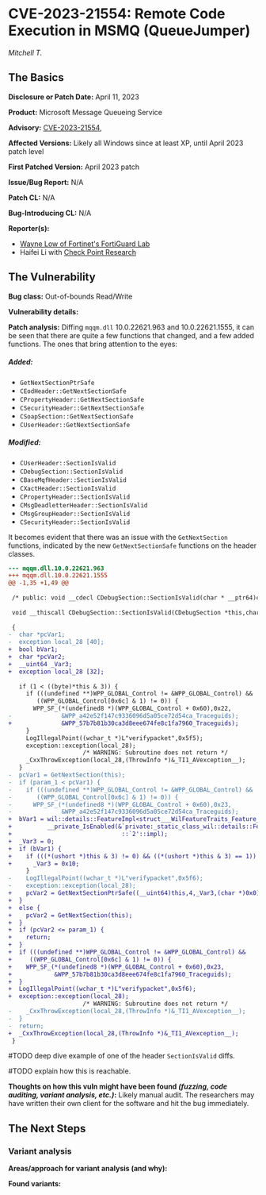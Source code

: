 # CVE-2023-21554: Remote Code Execution in MSMQ (QueueJumper)
*Mitchell T.*

## The Basics

**Disclosure or Patch Date:** April 11, 2023

**Product:** Microsoft Message Queueing Service

**Advisory:**
[CVE-2023-21554](https://msrc.microsoft.com/update-guide/vulnerability/CVE-2023-21554),

**Affected Versions:** Likely all Windows since at least XP, until April 2023 patch level

**First Patched Version:** April 2023 patch

**Issue/Bug Report:** N/A

**Patch CL:** N/A

**Bug-Introducing CL:** N/A

**Reporter(s):** 
-  [Wayne Low of Fortinet's FortiGuard Lab](https://x9090.twitter.com/)
-   Haifei Li with [Check Point Research](https://research.checkpoint.com/)

## The Vulnerability

**Bug class:** Out-of-bounds Read/Write

**Vulnerability details:**


**Patch analysis:**
Diffing `mqqm.dll`  10.0.22621.963 and 10.0.22621.1555, it can be seen that there are quite a few functions that changed, and a few added functions. The ones that bring attention to the eyes:
##### Added:
- `GetNextSectionPtrSafe`
- `CEodHeader::GetNextSectionSafe` 
- `CPropertyHeader::GetNextSectionSafe`  
- `CSecurityHeader::GetNextSectionSafe`
- `CSoapSection::GetNextSectionSafe`  
- `CUserHeader::GetNextSectionSafe`  
##### Modified:
- `CUserHeader::SectionIsValid`
- `CDebugSection::SectionIsValid`
- `CBaseMqfHeader::SectionIsValid`
- `CXactHeader::SectionIsValid`
- `CPropertyHeader::SectionIsValid`
- `CMsgDeadletterHeader::SectionIsValid`
- `CMsgGroupHeader::SectionIsValid`
- `CSecurityHeader::SectionIsValid`

It becomes evident that there was an issue with the `GetNextSection` functions, indicated by the new `GetNextSectionSafe` functions on the header classes.


```diff
--- mqqm.dll.10.0.22621.963
+++ mqqm.dll.10.0.22621.1555
@@ -1,35 +1,49 @@
 
 /* public: void __cdecl CDebugSection::SectionIsValid(char * __ptr64)const __ptr64 */
 
 void __thiscall CDebugSection::SectionIsValid(CDebugSection *this,char *param_1)
 
 {
-  char *pcVar1;
-  exception local_28 [40];
+  bool bVar1;
+  char *pcVar2;
+  __uint64 _Var3;
+  exception local_28 [32];
   
   if (1 < ((byte)*this & 3)) {
     if (((undefined **)WPP_GLOBAL_Control != &WPP_GLOBAL_Control) &&
        ((WPP_GLOBAL_Control[0x6c] & 1) != 0)) {
       WPP_SF_(*(undefined8 *)(WPP_GLOBAL_Control + 0x60),0x22,
-              &WPP_a42e52f147c9336096d5a05ce72d54ca_Traceguids);
+              &WPP_57b7b81b30ca3d8eee674fe8c1fa7960_Traceguids);
     }
     LogIllegalPoint((wchar_t *)L"verifypacket",0x5f5);
     exception::exception(local_28);
                     /* WARNING: Subroutine does not return */
     _CxxThrowException(local_28,(ThrowInfo *)&_TI1_AVexception__);
   }
-  pcVar1 = GetNextSection(this);
-  if (param_1 < pcVar1) {
-    if (((undefined **)WPP_GLOBAL_Control != &WPP_GLOBAL_Control) &&
-       ((WPP_GLOBAL_Control[0x6c] & 1) != 0)) {
-      WPP_SF_(*(undefined8 *)(WPP_GLOBAL_Control + 0x60),0x23,
-              &WPP_a42e52f147c9336096d5a05ce72d54ca_Traceguids);
+  bVar1 = wil::details::FeatureImpl<struct___WilFeatureTraits_Feature_MSRC76146_MSMQ_QMVariants>::
+          __private_IsEnabled(&`private:_static_class_wil::details::FeatureImpl<struct___WilFeatureTraits_Feature_MSRC76146_MSMQ_QMVariants>&___ptr64___cdecl_wil::Feature<struct___WilFeatureTraits_Feature_MSRC76146_MSMQ_QMVariants>::GetImpl(void)'
+                               ::`2'::impl);
+  _Var3 = 0;
+  if (bVar1) {
+    if (((*(ushort *)this & 3) != 0) && ((*(ushort *)this & 3) == 1)) {
+      _Var3 = 0x10;
     }
-    LogIllegalPoint((wchar_t *)L"verifypacket",0x5f6);
-    exception::exception(local_28);
+    pcVar2 = GetNextSectionPtrSafe((__uint64)this,4,_Var3,(char *)0x0);
+  }
+  else {
+    pcVar2 = GetNextSection(this);
+  }
+  if (pcVar2 <= param_1) {
+    return;
+  }
+  if (((undefined **)WPP_GLOBAL_Control != &WPP_GLOBAL_Control) &&
+     ((WPP_GLOBAL_Control[0x6c] & 1) != 0)) {
+    WPP_SF_(*(undefined8 *)(WPP_GLOBAL_Control + 0x60),0x23,
+            &WPP_57b7b81b30ca3d8eee674fe8c1fa7960_Traceguids);
+  }
+  LogIllegalPoint((wchar_t *)L"verifypacket",0x5f6);
+  exception::exception(local_28);
                     /* WARNING: Subroutine does not return */
-    _CxxThrowException(local_28,(ThrowInfo *)&_TI1_AVexception__);
-  }
-  return;
+  _CxxThrowException(local_28,(ThrowInfo *)&_TI1_AVexception__);
 }
```

#TODO deep  dive example of one of the header `SectionIsValid` diffs.

#TODO explain how this is reachable.

**Thoughts on how this vuln might have been found _(fuzzing, code auditing, variant analysis, etc.)_:** Likely manual audit. The researchers may have written their own client for the software and hit the bug immediately.


## The Next Steps

### Variant analysis

**Areas/approach for variant analysis (and why):**

**Found variants:**

